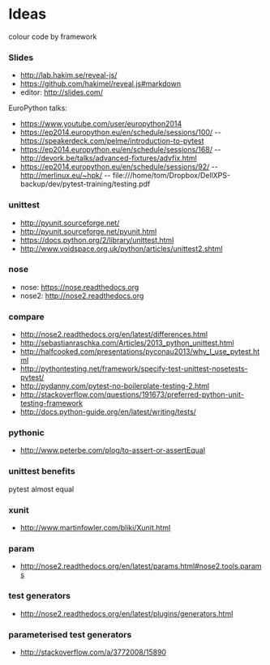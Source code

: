 # Ideas

colour code by framework

### Slides
- http://lab.hakim.se/reveal-js/
- https://github.com/hakimel/reveal.js#markdown
- editor: http://slides.com/

EuroPython talks:
- https://www.youtube.com/user/europython2014
- https://ep2014.europython.eu/en/schedule/sessions/100/
-- https://speakerdeck.com/pelme/introduction-to-pytest
- https://ep2014.europython.eu/en/schedule/sessions/168/
-- http://devork.be/talks/advanced-fixtures/advfix.html
- https://ep2014.europython.eu/en/schedule/sessions/92/
-- http://merlinux.eu/~hpk/
-- file:///home/tom/Dropbox/DellXPS-backup/dev/pytest-training/testing.pdf

### unittest
- http://pyunit.sourceforge.net/
- http://pyunit.sourceforge.net/pyunit.html
- https://docs.python.org/2/library/unittest.html
- http://www.voidspace.org.uk/python/articles/unittest2.shtml

### nose
- nose: https://nose.readthedocs.org
- nose2: http://nose2.readthedocs.org

### compare
- http://nose2.readthedocs.org/en/latest/differences.html
- http://sebastianraschka.com/Articles/2013_python_unittest.html
- http://halfcooked.com/presentations/pyconau2013/why_I_use_pytest.html
- http://pythontesting.net/framework/specify-test-unittest-nosetests-pytest/
- http://pydanny.com/pytest-no-boilerplate-testing-2.html
- http://stackoverflow.com/questions/191673/preferred-python-unit-testing-framework
- http://docs.python-guide.org/en/latest/writing/tests/

### pythonic
- http://www.peterbe.com/plog/to-assert-or-assertEqual

### unittest benefits
pytest almost equal

### xunit
- http://www.martinfowler.com/bliki/Xunit.html

### param
- http://nose2.readthedocs.org/en/latest/params.html#nose2.tools.params
### test generators
- http://nose2.readthedocs.org/en/latest/plugins/generators.html

### parameterised test generators
- http://stackoverflow.com/a/3772008/15890